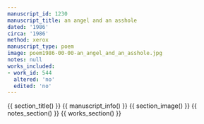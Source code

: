 ```yaml
---
manuscript_id: 1230
manuscript_title: an angel and an asshole
dated: '1986'
circa: '1986'
method: xerox
manuscript_type: poem
image: poem1986-00-00-an_angel_and_an_asshole.jpg
notes: null
works_included:
- work_id: 544
  altered: 'no'
  edited: 'no'
---
```


{{ section_title() }}
{{ manuscript_info() }}
{{ section_image() }}
{{ notes_section() }}
{{ works_section() }}
